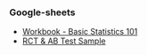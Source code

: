 ### Google-sheets
- [Workbook - Basic Statistics 101](https://docs.google.com/spreadsheets/d/1SLPqFW0EE-7NnHVCEnUSPrwmQ3MP9kDtCB6NqxCYQns/edit?usp=sharing)
- [RCT & AB Test Sample](https://docs.google.com/spreadsheets/d/1QaWWWj7YfDdSG59dAtfwYLcdlzz0x_Q19961lQRHwO0/edit?usp=sharing)
